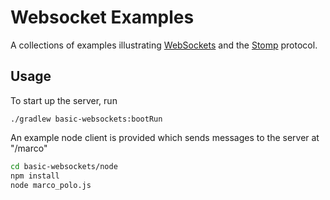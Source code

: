 # Websocket Examples

A collections of examples illustrating [WebSockets](https://tools.ietf.org/html/rfc6455) and the [Stomp](https://stomp.github.io/) protocol.

## Usage

To start up the server, run

```
./gradlew basic-websockets:bootRun
```

An example node client is provided which sends messages to the server at "/marco"

```bash
cd basic-websockets/node
npm install
node marco_polo.js
```